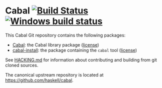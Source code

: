 # Cabal [![Build Status](https://secure.travis-ci.org/haskell/cabal.svg?branch=master)](http://travis-ci.org/haskell/cabal) [![Windows build status](https://ci.appveyor.com/api/projects/status/yotutrf4i4wn5d9y?svg=true)](https://ci.appveyor.com/project/23Skidoo/cabal)

This Cabal Git repository contains the following packages:

 * [Cabal](Cabal/README.md): the Cabal library package ([license](Cabal/LICENSE))
 * [cabal-install](cabal-install/README.md): the package containing the `cabal` tool ([license](cabal-install/LICENSE))

See [HACKING.md](HACKING.md) for information about contributing and building
from git cloned sources.

The canonical upstream repository is located at
https://github.com/haskell/cabal.
